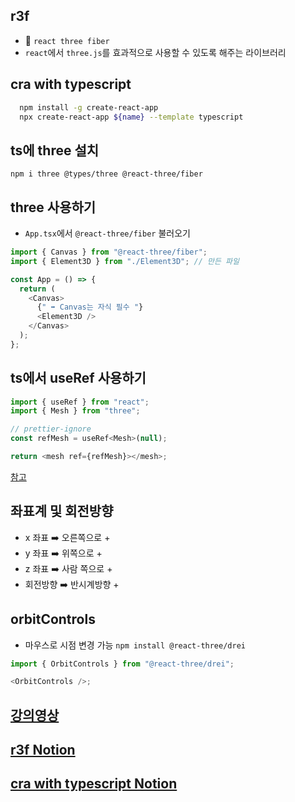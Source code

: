 ## r3f

- 🟰 `react three fiber`
- `react`에서 `three.js`를 효과적으로 사용할 수 있도록 해주는 라이브러리

## cra with typescript

```bash
  npm install -g create-react-app
  npx create-react-app ${name} --template typescript
```

## ts에 three 설치

`npm i three @types/three @react-three/fiber`

## three 사용하기

- `App.tsx`에서 `@react-three/fiber` 불러오기

```js
import { Canvas } from "@react-three/fiber";
import { Element3D } from "./Element3D"; // 만든 파일

const App = () => {
  return (
    <Canvas>
      {" ➡️ Canvas는 자식 필수 "}
      <Element3D />
    </Canvas>
  );
};
```

## ts에서 useRef 사용하기

```js
import { useRef } from "react";
import { Mesh } from "three";

// prettier-ignore
const refMesh = useRef<Mesh>(null);

return <mesh ref={refMesh}></mesh>;
```

[참고](https://driip.me/7126d5d5-1937-44a8-98ed-f9065a7c35b5)

## 좌표계 및 회전방향

- x 좌표 ➡️ 오른쪽으로 +
- y 좌표 ➡️ 위쪽으로 +
- z 좌표 ➡️ 사람 쪽으로 +
- 회전방향 ➡️ 반시계방향 +

## orbitControls

- 마우스로 시점 변경 가능
  `npm install @react-three/drei`

```js
import { OrbitControls } from "@react-three/drei";

<OrbitControls />;
```

## [강의영상](https://www.youtube.com/watch?v=Sg6OcVxe64k&list=PLe6NQuuFBu7HUeJkowKRkLWwkdOlhwrje)

## [r3f Notion](https://sudden-mat-e7c.notion.site/r3f-0fbcc35657784780b2d3f3e25fa67d13?pvs=4)

## [cra with typescript Notion](https://sudden-mat-e7c.notion.site/cra-with-typescript-aa10c38a35434f91b6eed6c7ec5ff6ab?pvs=4)
